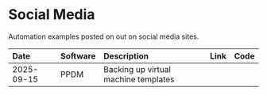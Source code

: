 # Social Media
Automation examples posted on out on social media sites.

| Date        | Software | Description                                 | Link  | Code |
| :-----------| :--------| :-------------------------------------------| :----:| :---:|
| 2025-09-15  | PPDM     | Backing up virtual machine templates        |       |      |
